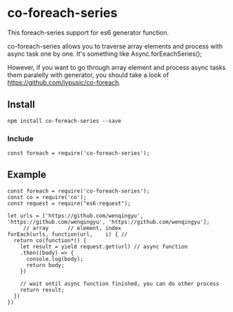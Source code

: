 # co-foreach-series
This foreach-series support for es6 generator function.

co-foreach-series allows you to traverse array elements and process with async task one by one. It's something like Async.forEeachSeries();

However, if you want to go through array element and process async tasks them paralelly with generator, you should take a look of https://github.com/ivpusic/co-foreach.

## Install
``` npm install co-foreach-series --save ```

### Include
```
const foreach = require('co-foreach-series');
```


## Example
```
const foreach = require('co-foreach-series');
const co = require('co');
const request = require("es6-request");

let urls = ['https://github.com/wenqingyu', 'https://github.com/wenqingyu', 'https://github.com/wenqingyu'];
     // array      // element, index
forEach(urls, function(url,    i) { //
  return co(function*() {
    let result = yield request.get(url) // async function
    .then((body) => {
      console.log(body);
      return body;
    })

    // wait until async function finished, you can do other process
    return result;
  })
})
```
